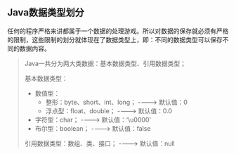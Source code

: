 ## Java数据类型划分

任何的程序严格来讲都属于一个数据的处理游戏。所以对数据的保存就必须有严格的限制，这些限制的划分就体现在了数据类型上，即：不同的数据类型可以保存不同的数据内容。

> Java一共分为两大类数据：基本数据类型、引用数据类型；
>
> 基本数据类型：
>
> * 数值型：
>   * 整形：byte、short、int、long；    ----&gt;    默认值：0
>   * 浮点型：float、double；                 ----&gt;    默认值：0.0
> * 字符型：char；                                        ----&gt;    默认值：‘\u0000’
> * 布尔型：boolean；                                  ----&gt;    默认值：false
>
> 引用数据类型：数组、类、接口；                 ----&gt;    默认值：null



>



